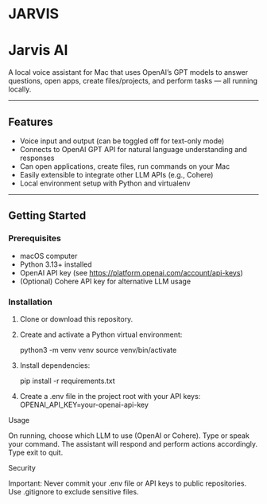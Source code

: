 # JARVIS
# Jarvis AI

A local voice assistant for Mac that uses OpenAI’s GPT models to answer questions, open apps, create files/projects, and perform tasks — all running locally.

---

## Features

- Voice input and output (can be toggled off for text-only mode)
- Connects to OpenAI GPT API for natural language understanding and responses
- Can open applications, create files, run commands on your Mac
- Easily extensible to integrate other LLM APIs (e.g., Cohere)
- Local environment setup with Python and virtualenv

---

## Getting Started

### Prerequisites

- macOS computer
- Python 3.13+ installed
- OpenAI API key (see https://platform.openai.com/account/api-keys)
- (Optional) Cohere API key for alternative LLM usage

### Installation

1. Clone or download this repository.

2. Create and activate a Python virtual environment:

   python3 -m venv venv
   source venv/bin/activate
   
3. Install dependencies:
   
   pip install -r requirements.txt

4. Create a .env file in the project root with your API keys:
  OPENAI_API_KEY=your-openai-api-key

Usage

On running, choose which LLM to use (OpenAI or Cohere).
Type or speak your command.
The assistant will respond and perform actions accordingly.
Type exit to quit.

Security

Important: Never commit your .env file or API keys to public repositories. Use .gitignore to exclude sensitive files.

  

